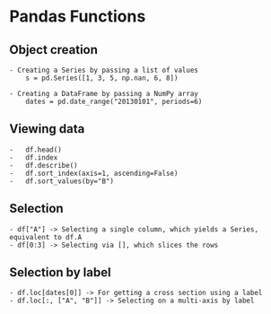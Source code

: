 # Pandas Functions

## Object creation
    - Creating a Series by passing a list of values
        s = pd.Series([1, 3, 5, np.nan, 6, 8])

    - Creating a DataFrame by passing a NumPy array
        dates = pd.date_range("20130101", periods=6)

## Viewing data
    -   df.head()
    -   df.index
    -   df.describe()
    -   df.sort_index(axis=1, ascending=False)
    -   df.sort_values(by="B")

## Selection
    - df["A"] -> Selecting a single column, which yields a Series, equivalent to df.A
    - df[0:3] -> Selecting via [], which slices the rows

## Selection by label
    - df.loc[dates[0]] -> For getting a cross section using a label
    - df.loc[:, ["A", "B"]] -> Selecting on a multi-axis by label
    